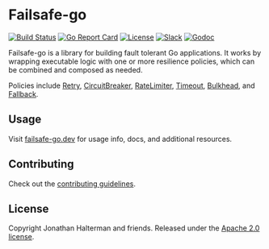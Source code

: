 # Failsafe-go

[![Build Status](https://img.shields.io/github/actions/workflow/status/failsafe-go/failsafe-go/test.yml)](https://github.com/failsafe-go/failsafe-go/actions/workflows/test.yml)
[![Go Report Card](https://goreportcard.com/badge/github.com/failsafe-go/failsafe-go)](https://goreportcard.com/report/github.com/failsafe-go/failsafe-go)
[![License](http://img.shields.io/:license-apache-brightgreen.svg)](http://www.apache.org/licenses/LICENSE-2.0.html)
[![Slack](https://img.shields.io/badge/slack-failsafe-brightgreen.svg?logo=slack)](https://failsafe-go.slack.com)
[![Godoc](https://pkg.go.dev/badge/github.com/failsafe-go/failsafe-go)](https://pkg.go.dev/github.com/failsafe-go/failsafe-go)

Failsafe-go is a library for building fault tolerant Go applications. It works by wrapping executable logic with one or more resilience policies, which can be combined and composed as needed. 

Policies include [Retry](https://failsafe-go.dev/retry/), [CircuitBreaker](https://failsafe-go.dev/circuit-breaker/), [RateLimiter](https://failsafe-go.dev/rate-limiter/), [Timeout](https://failsafe-go.dev/timeout/), [Bulkhead](https://failsafe-go.dev/bulkhead/), and [Fallback](https://failsafe-go.dev/fallback/).

## Usage

Visit [failsafe-go.dev](https://failsafe-go.dev) for usage info, docs, and additional resources.

## Contributing

Check out the [contributing guidelines](https://github.com/failsafe-go/failsafe-go/blob/master/CONTRIBUTING.md).

## License

Copyright Jonathan Halterman and friends. Released under the [Apache 2.0 license](https://github.com/failsafe-go/failsafe-go/blob/master/LICENSE).